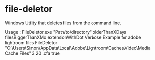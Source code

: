 file-deletor
============

Windows Utility that deletes files from the command line. 

Usage : 
FileDeletor.exe "Path/to/directory" olderThanXDays filesBiggerThanXMo extensionWithDot Verbose
Example for adobe lightroom files
FileDeletor "C:\Users\Simon\AppData\Local\Adobe\Lightroom\Caches\Video\Media Cache Files" 3 20 .cfa true
